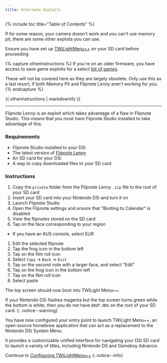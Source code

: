```yaml
---
title: Alternate Exploits
---
```


{% include toc title="Table of Contents" %}

If for some reason, your camera doesn't work and you can't use memory pit, there are some other exploits you can use.

Ensure you have set up [TWiLightMenu++](http://localhost:4000/launching-the-exploit#twilight-menu) on your SD card before proceeding

{% capture otherinstructions %}
If you're on an older firmware, you have access to save game exploits for a select [list of games](https://dsibrew.org/wiki/DSi_exploits#DSiWare(True_DSi-Mode)_Exploits).

These will not be covered here as they are largely obsolete. Only use this as a last resort, if both Memory Pit and Flipnote Lenny aren't working for you.
{% endcapture %}

<div class="notice--primary">{{ otherinstructions | markdownify }}</div>

---

Flipnote Lenny is an exploit which takes advantage of a flaw in Flipnote Studio. This means that you must have Flipnote Studio installed to take advantage of this.

### Requirements

- Flipnote Studio installed to your DSi
- The latest version of [Flipnote Lenny](https://davejmurphy.com/%CD%A1-%CD%9C%CA%96-%CD%A1/)
- An SD card for your DSi
- A way to copy downloaded files to your SD card

### Instructions

1. Copy the `private` folder from the Flipnote Lenny `.zip` file to the root of your SD card
1. Insert your SD card into your Nintendo DSi and turn it on
1. Launch Flipnote Studio
1. Open the Flipnote settings and ensure that "Booting to Calendar" is disabled
1. View the flipnotes stored on the SD card
1. Tap on the face corresponding to your region
  - If you have an AUS console, select EUR
1. Edit the selected flipnote
1. Tap the frog icon in the bottom left
1. Tap on the film roll icon
1. Select `Copy` -> `Back` -> `Exit`
1. Tap on the second note with a larger face, and select "Edit"
1. Tap on the frog icon in the bottom left
1. Tap on the film roll icon
1. Select paste

The top screen should now boot into TWiLight Menu++.

If your Nintendo DSi flashes magenta but the top screen turns green while the bottom is white, then you do not have `BOOT.NDS` on the root of your SD card.
{: .notice--warning}

You have now configured your entry point to launch TWiLight Menu++, an open-source homebrew application that can act as a replacement to the Nintendo DSi System Menu.

It provides a customizable unified interface for navigating your DSi SD card to launch a variety of titles, including Nintendo DS and Gameboy Advance.

Continue to [Configuring TWiLightMenu++](http://localhost:4000/launching-the-exploit#section-iii---configuring-twilightmenu)
{:.notice--info}
